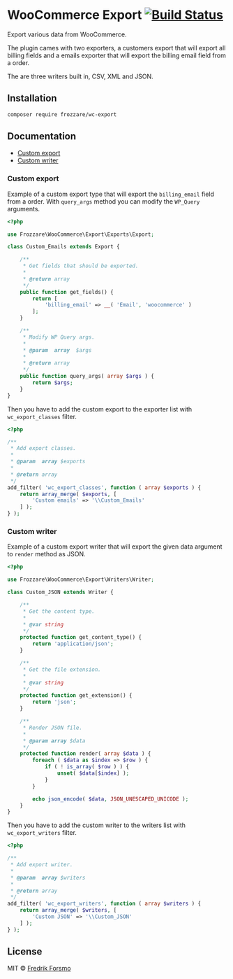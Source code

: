 # WooCommerce Export [![Build Status](https://travis-ci.org/frozzare/wc-export.svg?branch=master)](https://travis-ci.org/frozzare/wc-export)

Export various data from WooCommerce.

The plugin cames with two exporters, a customers export that will export all billing fields and a emails exporter that will export the billing email field from a order.

The are three writers built in, CSV, XML and JSON.

## Installation

```sh
composer require frozzare/wc-export
```

## Documentation

* [Custom export](#custom-export)
* [Custom writer](#custom-writer)

### Custom export

Example of a custom export type that will export the `billing_email` field from a order. With `query_args` method you can modify the `WP_Query` arguments.

```php
<?php

use Frozzare\WooCommerce\Export\Exports\Export;

class Custom_Emails extends Export {

	/**
	 * Get fields that should be exported.
	 *
	 * @return array
	 */
	public function get_fields() {
		return [
			'billing_email' => __( 'Email', 'woocommerce' )
		];
	}

	/**
	 * Modify WP Query args.
	 *
	 * @param  array  $args
	 *
	 * @return array
	 */
	public function query_args( array $args ) {
		return $args;
	}
}
```

Then you have to add the custom export to the exporter list with `wc_export_classes` filter.

```php
<?php

/**
 * Add export classes.
 *
 * @param  array $exports
 *
 * @return array
 */
add_filter( 'wc_export_classes', function ( array $exports ) {
	return array_merge( $exports, [
		'Custom emails' => '\\Custom_Emails'
	] );
} );
```

### Custom writer

Example of a custom export writer that will export the given data argument to `render` method as JSON.

```php
<?php

use Frozzare\WooCommerce\Export\Writers\Writer;

class Custom_JSON extends Writer {

	/**
	 * Get the content type.
	 *
	 * @var string
	 */
	protected function get_content_type() {
		return 'application/json';
	}

	/**
	 * Get the file extension.
	 *
	 * @var string
	 */
	protected function get_extension() {
		return 'json';
	}

	/**
	 * Render JSON file.
	 *
	 * @param array $data
	 */
	protected function render( array $data ) {
		foreach ( $data as $index => $row ) {
			if ( ! is_array( $row ) ) {
				unset( $data[$index] );
			}
		}

		echo json_encode( $data, JSON_UNESCAPED_UNICODE );
	}
}
```

Then you have to add the custom writer to the writers list with `wc_export_writers` filter.

```php
<?php

/**
 * Add export writer.
 *
 * @param  array $writers
 *
 * @return array
 */
add_filter( 'wc_export_writers', function ( array $writers ) {
	return array_merge( $writers, [
		'Custom JSON' => '\\Custom_JSON'
	] );
} );
```

## License

MIT © [Fredrik Forsmo](https://github.com/frozzare)
